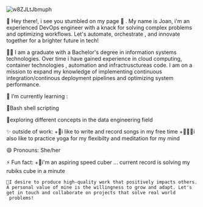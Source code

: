 
![w8ZJLtJbmuph](https://github.com/joanafanana/joanafanana/assets/68906597/cdfa7754-8cd3-4226-b998-3f65313a6778)



👋 Hey there!, i see you stumbled on my page 👀 . My name is Joan, i'm an experienced DevOps engineer with a knack for solving complex problems and optimizing workflows. Let's automate, orchestrate , and innovate together for a brighter future in tech!

👩‍🎓 I am a graduate with a Bachelor's degree in information systems technologies. Over time i have gained experience in cloud computing, container technologies , automation and infractrusctureas code. I am on a mission to expand my knowledge of implementing continuous integration/continous deployment pipelines and optimizing system performance.


 🌱 I’m currently learning :
      <p>👾Bash shell scripting 
      </p>🤖exploring different concepts in the data engineering field

  ✨ outside of work:
      +🎵i like to write and record songs in my free time
      +🧘🏾‍♀️i also like to practice yoga for my flexibilty and meditation for my mind

😄 Pronouns: She/her
 
⚡ Fun fact:
      +🎲i'm an aspiring speed cuber ... current record is solving my rubiks cube in a minute
    
    🎯I desire to produce high-quality work that positively impacts others. A personal value of mine is the willingness to grow and adapt. Let's get in touch and collaborate on projects that solve real world 
     problems!



